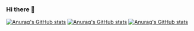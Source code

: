 ### Hi there 👋

[![Anurag's GitHub stats](https://github-readme-stats.vercel.app/api?username=LeeHanJo)](https://github.com/anuraghazra/anuraghazra.github.io)
[![Anurag's GitHub stats](https://github-readme-stats.vercel.app/api?username=LeeHanJo)](https://github.com/anuraghazra/stargazer)
[![Anurag's GitHub stats](https://github-readme-stats.vercel.app/api?username=LeeHanJo)](https://github.com/anuraghazra/github-readme-stats?tab=readme-ov-file#important-notices-)
